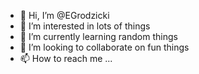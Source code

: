 - 👋 Hi, I’m @EGrodzicki
- 👀 I’m interested in lots of things
- 🌱 I’m currently learning random things
- 💞️ I’m looking to collaborate on fun things
- 📫 How to reach me ...

<!---
EGrodzicki/EGrodzicki is a ✨ special ✨ repository because its `README.md` (this file) appears on your GitHub profile.
You can click the Preview link to take a look at your changes.
--->
